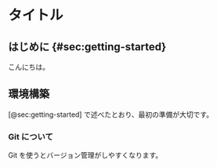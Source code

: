 # タイトル

## はじめに {#sec:getting-started}

こんにちは。

## 環境構築

[@sec:getting-started] で述べたとおり、最初の準備が大切です。

### Git について

Git を使うとバージョン管理がしやすくなります。
